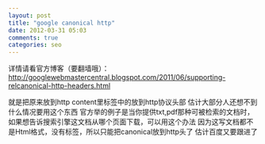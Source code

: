 ```yaml
---
layout: post
title: "google canonical http"
date: 2012-03-31 05:03
comments: true
categories: seo
---
```


详情请看官方博客（要翻墙哦）：
http://googlewebmastercentral.blogspot.com/2011/06/supporting-relcanonical-http-headers.html

就是把原来放到http content里标签中的放到http协议头部
估计大部分人还想不到什么情况要用这个东西
官方举的例子是当你提供txt,pdf那种可被检索的文档时，如果想告诉搜索引擎这文档从哪个页面下载，可以用这个办法
因为这写文档都不是Html格式，没有标签，所以只能把canonical放到http头了
估计百度又要跟进了

